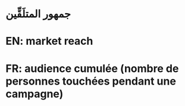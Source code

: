 # جمهور المتلَقِّين

# EN: market reach

# FR: audience cumulée (nombre de personnes touchées pendant une campagne)
